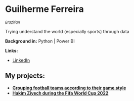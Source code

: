 # Guilherme Ferreira
<sub>*Brazilian*</sub>

Trying understand the world (especially sports) through data

**Background in:** Python | Power BI

**Links:**
* [LinkedIn](https://www.linkedin.com/in/guilhermeferreira93/)

## My projects:

* [**Grouping football teams according to their game style**](https://github.com/guilhermefrrr/portfolio/blob/1a5a8094f5b10ebf7b85d3e9ee597d113d95ebee/Projeto%20-%20Modelo%20de%20jogo.ipynb)
* [**Hakim Ziyech during the Fifa World Cup 2022**](https://github.com/guilhermefrrr/portfolio/blob/ee6b33b84d95b384c795135500ee39f9299773ce/Project%20-%20Hakim%20Ziyech.ipynb)
